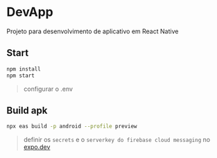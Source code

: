 # DevApp

Projeto para desenvolvimento de aplicativo em React Native

## Start

```sh
npm install
npm start
```

> configurar o .env

## Build apk

```sh
npx eas build -p android --profile preview
```

> definir os `secrets` e o `serverkey do firebase cloud messaging` no [expo.dev](https://expo.dev)

